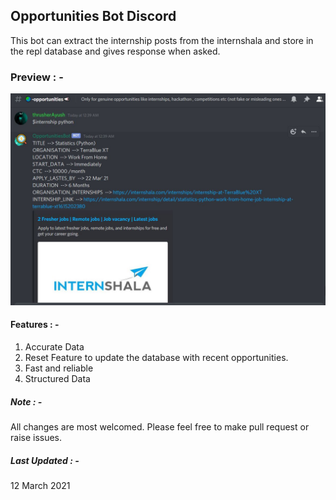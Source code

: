 ## Opportunities Bot Discord
This bot can extract the internship posts from the internshala and store in the repl database and gives response when asked.

### Preview : - 
<img src="./opportunities.JPG" alt="web preview">


#### Features : -
1. Accurate Data
2. Reset Feature to update the database with recent opportunities.
3. Fast and reliable
4. Structured Data

##### Note : - 
All changes are most welcomed. Please feel free to make pull request or raise issues.

##### Last Updated : -
12 March 2021